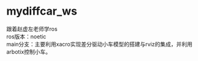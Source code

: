 # mydiffcar_ws  
跟着赵虚左老师学ros  
ros版本：noetic  
main分支：主要利用xacro实现差分驱动小车模型的搭建与rviz的集成，并利用arbotix控制小车。  
